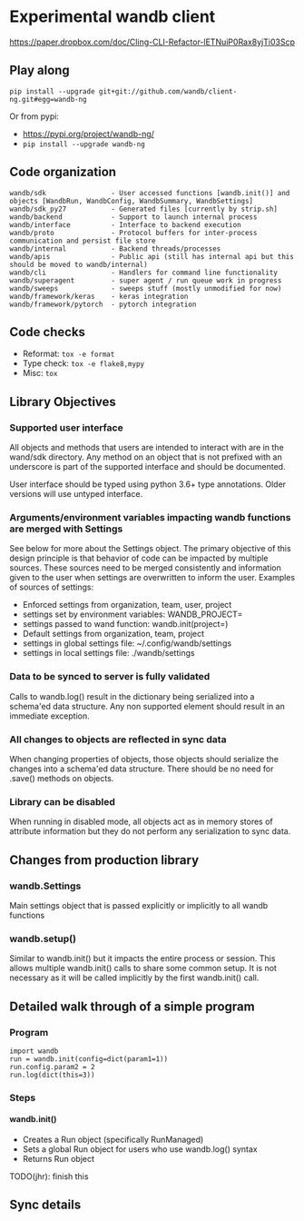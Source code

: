 # Experimental wandb client

https://paper.dropbox.com/doc/Cling-CLI-Refactor-lETNuiP0Rax8yjTi03Scp

## Play along

`pip install --upgrade git+git://github.com/wandb/client-ng.git#egg=wandb-ng`

Or from pypi:

- https://pypi.org/project/wandb-ng/
- `pip install --upgrade wandb-ng`

## Code organization

```
wandb/sdk                - User accessed functions [wandb.init()] and objects [WandbRun, WandbConfig, WandbSummary, WandbSettings]
wandb/sdk_py27           - Generated files [currently by strip.sh]
wandb/backend            - Support to launch internal process
wandb/interface          - Interface to backend execution 
wandb/proto              - Protocol buffers for inter-process communication and persist file store
wandb/internal           - Backend threads/processes
wandb/apis               - Public api (still has internal api but this should be moved to wandb/internal)
wandb/cli                - Handlers for command line functionality
wandb/superagent         - super agent / run queue work in progress
wandb/sweeps             - sweeps stuff (mostly unmodified for now)
wandb/framework/keras    - keras integration
wandb/framework/pytorch  - pytorch integration
```

## Code checks

 - Reformat: `tox -e format`
 - Type check: `tox -e flake8,mypy`
 - Misc: `tox`

## Library Objectives

### Supported user interface

All objects and methods that users are intended to interact with are in the wand/sdk directory.  Any
method on an object that is not prefixed with an underscore is part of the supported interface and should
be documented.

User interface should be typed using python 3.6+ type annotations.  Older versions will use untyped interface.

### Arguments/environment variables impacting wandb functions are merged with Settings

See below for more about the Settings object.  The primary objective of this design principle is that
behavior of code can be impacted by multiple sources.  These sources need to be merged consistently
and information given to the user when settings are overwritten to inform the user.  Examples of sources
of settings:

 - Enforced settings from organization, team, user, project
 - settings set by environment variables: WANDB_PROJECT=
 - settings passed to wand function: wandb.init(project=)
 - Default settings from organization, team, project
 - settings in global settings file: ~/.config/wandb/settings
 - settings in local settings file: ./wandb/settings

### Data to be synced to server is fully validated

Calls to wandb.log() result in the dictionary being serialized into a schema'ed data structure.
Any non supported element should result in an immediate exception.

### All changes to objects are reflected in sync data

When changing properties of objects, those objects should serialize the changes into a schema'ed data
structure.  There should be no need for .save() methods on objects.

### Library can be disabled

When running in disabled mode, all objects act as in memory stores of attribute information but they do
not perform any serialization to sync data.

## Changes from production library

### wandb.Settings

Main settings object that is passed explicitly or implicitly to all wandb functions

### wandb.setup()

Similar to wandb.init() but it impacts the entire process or session.  This allows multiple wandb.init() calls to share
some common setup.   It is not necessary as it will be called implicitly by the first wandb.init() call.


## Detailed walk through of a simple program

### Program

```
import wandb
run = wandb.init(config=dict(param1=1))
run.config.param2 = 2
run.log(dict(this=3))
```

### Steps

#### wandb.init()

- Creates a Run object (specifically RunManaged)
- Sets a global Run object for users who use wandb.log() syntax
- Returns Run object

TODO(jhr): finish this


## Sync details
